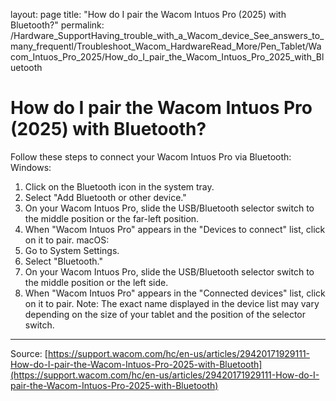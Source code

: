 layout: page
title: "How do I pair the Wacom Intuos Pro (2025) with Bluetooth?"
permalink: /Hardware_SupportHaving_trouble_with_a_Wacom_device_See_answers_to_many_frequentl/Troubleshoot_Wacom_HardwareRead_More/Pen_Tablet/Wacom_Intuos_Pro_2025/How_do_I_pair_the_Wacom_Intuos_Pro_2025_with_Bluetooth

# How do I pair the Wacom Intuos Pro (2025) with Bluetooth?

Follow these steps to connect your Wacom Intuos Pro via Bluetooth:
Windows:
1. Click on the Bluetooth icon in the system tray.
2. Select "Add Bluetooth or other device."
3. On your Wacom Intuos Pro, slide the USB/Bluetooth selector switch to the middle position or the far-left position.
4. When "Wacom Intuos Pro" appears in the "Devices to connect" list, click on it to pair.
macOS:
1. Go to System Settings.
2. Select "Bluetooth."
3. On your Wacom Intuos Pro, slide the USB/Bluetooth selector switch to the middle position or the left side.
4. When "Wacom Intuos Pro" appears in the "Connected devices" list, click on it to pair.
Note: The exact name displayed in the device list may vary depending on the size of your tablet and the position of the selector switch.

---
Source: [https://support.wacom.com/hc/en-us/articles/29420171929111-How-do-I-pair-the-Wacom-Intuos-Pro-2025-with-Bluetooth](https://support.wacom.com/hc/en-us/articles/29420171929111-How-do-I-pair-the-Wacom-Intuos-Pro-2025-with-Bluetooth)
